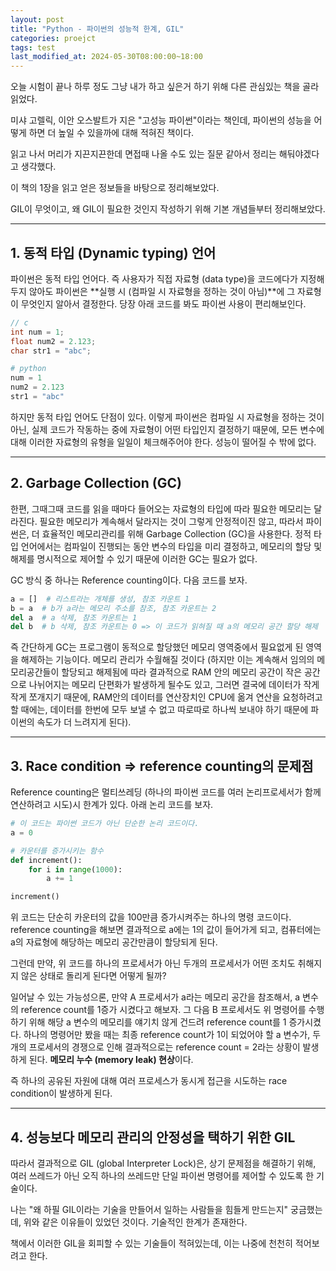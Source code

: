 ```yaml
---
layout: post
title: "Python - 파이썬의 성능적 한계, GIL"
categories: proejct
tags: test
last_modified_at: 2024-05-30T08:00:00~18:00
---
```



오늘 시험이 끝나 하루 정도 그냥 내가 하고 싶은거 하기 위해 다른 관심있는 책을 골라 읽었다.  

미샤 고렐릭, 이안 오스발트가 지은 "고성능 파이썬"이라는 책인데, 파이썬의 성능을 어떻게 하면 더 높일 수 있을까에 대해 적혀진 책이다.  

읽고 나서 머리가 지끈지끈한데 면접때 나올 수도 있는 질문 같아서 정리는 해둬야겠다고 생각했다.  

이 책의 1장을 읽고 얻은 정보들을 바탕으로 정리해보았다.  

GIL이 무엇이고, 왜 GIL이 필요한 것인지 작성하기 위해 기본 개념들부터 정리해보았다.  

---  

## 1. 동적 타입 (Dynamic typing) 언어  
 
파이썬은 동적 타입 언어다. 즉 사용자가 직접 자료형 (data type)을 코드에다가 지정해두지 않아도 파이썬은 **실행 시 (컴파일 시 자료형을 정하는 것이 아님)**에 그 자료형이 무엇인지 알아서 결정한다. 당장 아래 코드를 봐도 파이썬 사용이 편리해보인다.  

```c
// c
int num = 1;
float num2 = 2.123;
char str1 = "abc"; 
```

```python
# python
num = 1
num2 = 2.123
str1 = "abc"
```  

하지만 동적 타입 언어도 단점이 있다. 이렇게 파이썬은 컴파일 시 자료형을 정하는 것이 아닌, 실제 코드가 작동하는 중에 자료형이 어떤 타입인지 결정하기 때문에, 모든 변수에 대해 이러한 자료형의 유형을 일일이 체크해주어야 한다. 성능이 떨어질 수 밖에 없다.   

---  

## 2. Garbage Collection (GC)

한편, 그때그때 코드를 읽을 때마다 들어오는 자료형의 타입에 따라 필요한 메모리는 달라진다. 필요한 메모리가 계속해서 달라지는 것이 그렇게 안정적이진 않고, 따라서 파이썬은, 더 효율적인 메모리관리를 위해 Garbage Collection (GC)을 사용한다. 정적 타입 언어에서는 컴파일이 진행되는 동안 변수의 타입을 미리 결정하고, 메모리의 할당 및 해제를 명시적으로 제어할 수 있기 때문에 이러한 GC는 필요가 없다.  

GC 방식 중 하나는 Reference counting이다. 다음 코드를 보자.  

```python
a = []  # 리스트라는 개체를 생성, 참조 카운트 1
b = a  # b가 a라는 메모리 주소를 참조, 참조 카운트는 2
del a  # a 삭제, 참조 카운트는 1
del b  # b 삭제, 참조 카운트는 0 => 이 코드가 읽혀질 때 a의 메모리 공간 할당 해제
```

즉 간단하게 GC는 프로그램이 동적으로 할당했던 메모리 영역중에서 필요없게 된 영역을 해제하는 기능이다. 메모리 관리가 수월해질 것이다 (하지만 이는 계속해서 임의의 메모리공간들이 할당되고 해제됨에 따라 결과적으로 RAM 안의 메모리 공간이 작은 공간으로 나뉘어지는 메모리 단편화가 발생하게 될수도 있고, 그러면 결국에 데이터가 작게작게 쪼개지기 때문에, RAM안의 데이터를 연산장치인 CPU에 옮겨 연산을 요청하려고 할 때에는, 데이터를 한번에 모두 보낼 수 없고 따로따로 하나씩 보내야 하기 때문에 파이썬의 속도가 더 느려지게 된다).  

---  

## 3. Race condition => reference counting의 문제점

Reference counting은 멀티쓰레딩 (하나의 파이썬 코드를 여러 논리프로세서가 함께 연산하려고 시도)시 한계가 있다. 아래 논리 코드를 보자.

```python
# 이 코드는 파이썬 코드가 아닌 단순한 논리 코드이다.  
a = 0 

# 카운터를 증가시키는 함수
def increment():
    for i in range(1000):
        a += 1

increment()
```

위 코드는 단순히 카운터의 값을 100만큼 증가시켜주는 하나의 명령 코드이다.
reference counting을 해보면 결과적으로 a에는 1의 값이 들어가게 되고, 컴퓨터에는 a의 자료형에 해당하는 메모리 공간만큼이 할당되게 된다.  

그런데 만약, 위 코드를 하나의 프로세서가 아닌 두개의 프로세서가 어떤 조치도 취해지지 않은 상태로 돌리게 된다면 어떻게 될까?  

일어날 수 있는 가능성으론, 만약 A 프로세서가 a라는 메모리 공간을 참조해서, a 변수의 reference count를 1증가 시켰다고 해보자. 그 다음 B 프로세서도 위 명령어를 수행하기 위해 해당 a 변수의 메모리를 얘기치 않게 건드려 reference count를 1 증가시켰다. 하나의 명령어만 봤을 때는 최종 reference count가 1이 되었어야 할 a 변수가, 두 개의 프로세서의 경쟁으로 인해 결과적으로는 reference count = 2라는 상황이 발생하게 된다. **메모리 누수 (memory leak) 현상**이다.  

즉 하나의 공유된 자원에 대해 여러 프로세스가 동시게 접근을 시도하는 race condition이 발생하게 된다.  

---  

## 4. 성능보다 메모리 관리의 안정성을 택하기 위한 GIL  

따라서 결과적으로 GIL (global Interpreter Lock)은, 상기 문제점을 해결하기 위해, 여러 쓰레드가 아닌 오직 하나의 쓰레드만 단일 파이썬 명령어를 제어할 수 있도록 한 기술이다.  

나는 "왜 하필 GIL이라는 기술을 만들어서 일하는 사람들을 힘들게 만드는지" 궁금했는데, 위와 같은 이유들이 있었던 것이다. 기술적인 한계가 존재한다.

책에서 이러한 GIL을 회피할 수 있는 기술들이 적혀있는데, 이는 나중에 천천히 적어보려고 한다.  

